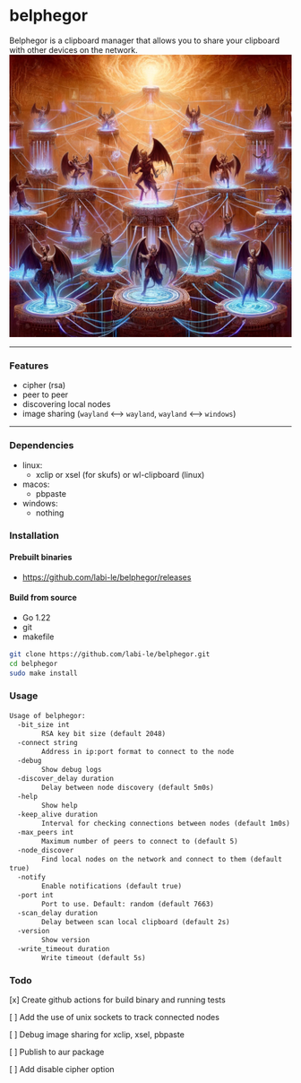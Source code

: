 # belphegor

Belphegor is a clipboard manager that allows you to share your clipboard with other devices on the network.\
<img src="logo.webp" width="800">
___

### Features
- cipher (rsa)
- peer to peer
- discovering local nodes
- image sharing (`wayland` <—> `wayland`, `wayland` <—> `windows`)

___
### Dependencies
- linux:
    * xclip or xsel (for skufs) or wl-clipboard (linux)
- macos:
    * pbpaste
- windows:
    * nothing


### Installation

#### Prebuilt binaries
- https://github.com/labi-le/belphegor/releases

#### Build from source
- Go 1.22
- git
- makefile

```sh
git clone https://github.com/labi-le/belphegor.git
cd belphegor
sudo make install
```

### Usage
```
Usage of belphegor:
  -bit_size int
        RSA key bit size (default 2048)
  -connect string
        Address in ip:port format to connect to the node
  -debug
        Show debug logs
  -discover_delay duration
        Delay between node discovery (default 5m0s)
  -help
        Show help
  -keep_alive duration
        Interval for checking connections between nodes (default 1m0s)
  -max_peers int
        Maximum number of peers to connect to (default 5)
  -node_discover
        Find local nodes on the network and connect to them (default true)
  -notify
        Enable notifications (default true)
  -port int
        Port to use. Default: random (default 7663)
  -scan_delay duration
        Delay between scan local clipboard (default 2s)
  -version
        Show version
  -write_timeout duration
        Write timeout (default 5s)
```
### Todo
[x] Create github actions for build binary and running tests

[ ] Add the use of unix sockets to track connected nodes

[ ] Debug image sharing for xclip, xsel, pbpaste

[ ] Publish to aur package

[ ] Add disable cipher option
